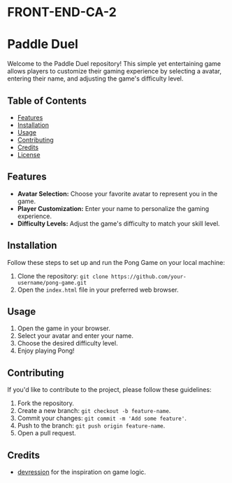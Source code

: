 # FRONT-END-CA-2

# Paddle Duel

Welcome to the Paddle Duel repository! This simple yet entertaining game allows players to customize their gaming experience by selecting a avatar, entering their name, and adjusting the game's difficulty level.

## Table of Contents


- [Features](#features)
- [Installation](#installation)
- [Usage](#usage)
- [Contributing](#contributing)
- [Credits](#credits)
- [License](#license)


## Features

- **Avatar Selection:** Choose your favorite avatar to represent you in the game.
- **Player Customization:** Enter your name to personalize the gaming experience.
- **Difficulty Levels:** Adjust the game's difficulty to match your skill level.

## Installation

Follow these steps to set up and run the Pong Game on your local machine:

1. Clone the repository: `git clone https://github.com/your-username/pong-game.git`
2. Open the `index.html` file in your preferred web browser.

## Usage

1. Open the game in your browser.
2. Select your avatar and enter your name.
3. Choose the desired difficulty level.
4. Enjoy playing Pong!

## Contributing

If you'd like to contribute to the project, please follow these guidelines:

1. Fork the repository.
2. Create a new branch: `git checkout -b feature-name`.
3. Commit your changes: `git commit -m 'Add some feature'`.
4. Push to the branch: `git push origin feature-name`.
5. Open a pull request.

## Credits

- [devression]([link-to-author-profile](https://github.com/devression/Pong-Game)) for the inspiration on game logic.


